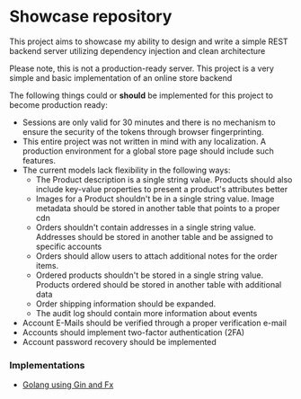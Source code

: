 # Showcase repository

This project aims to showcase my ability to design and write a simple REST backend server utilizing dependency injection and clean architecture

Please note, this is not a production-ready server.
This project is a very simple and basic implementation of an online store backend

The following things could or **should** be implemented for this project to become production ready:

- Sessions are only valid for 30 minutes and there is no mechanism to ensure the security of the tokens through browser fingerprinting.
- This entire project was not written in mind with any localization.
  A production environment for a global store page should include such features.
- The current models lack flexibility in the following ways:
  - The Product description is a single string value.
    Products should also include key-value properties to present a product's attributes better
  - Images for a Product shouldn't be in a single string value.
    Image metadata should be stored in another table that points to a proper cdn
  - Orders shouldn't contain addresses in a single string value.
    Addresses should be stored in another table and be assigned to specific accounts
  - Orders should allow users to attach additional notes for the order items.
  - Ordered products shouldn't be stored in a single string value.
    Products ordered should be stored in another table with additional data
  - Order shipping information should be expanded.
  - The audit log should contain more information about events
- Account E-Mails should be verified through a proper verification e-mail
- Accounts should implement two-factor authentication (2FA)
- Account password recovery should be implemented

### Implementations

- [Golang using Gin and Fx](../golang/gin)
